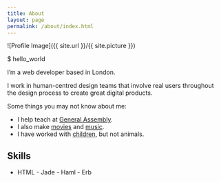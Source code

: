 ```yaml
---
title: About
layout: page
permalink: /about/index.html
---
```

![Profile Image]({{ site.url }}/{{ site.picture }})

$ hello_world

I’m a web developer based in London.

I work in human-centred design teams that involve real users throughout the design process to create great digital products.

Some things you may not know about me:

* I help teach at [General Assembly](https://generalassemb.ly/instructors/matt-radbourne/4393).
* I also make [movies](https://vimeo.com/72029612) and [music](https://soundcloud.com/mradbourne/sets/swandive-ep).
* I have worked with [children](/projects/affect-ed/), but not animals.

## Skills

<ul class="skill-list">
	<li>HTML - Jade - Haml - Erb</li>
</ul>
